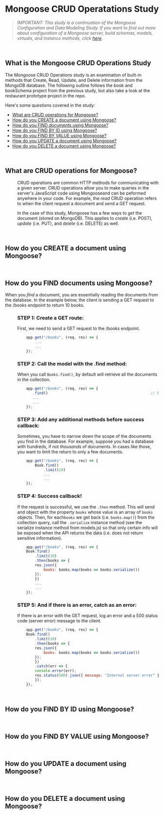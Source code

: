 # Mongoose CRUD Operatations Study
> *IMPORTANT: This study is a continuation of the Mongoose Configuration and Data Modeling Study. If you want to find out more about configuration of a Mongoose server, build schemas, models, virtuals, and instance methods, click [here](https://github.com/john-azzaro/Study-Mongoose-Configuration-and-Data-Modeling "Link to Mongoose Study").*

<br>

## What is the Mongoose CRUD Operations Study
The Mongoose CRUD Operations study is an examination of built-in methods that Create, Read, Update, and Delete information from the MongoDB database. The following outline follows the book and bookSchema project from the previous study, but also take a look at the restaurant prototype project in the repo.

Here's some questions covered in the study:

* [What are CRUD operations for Mongoose?](#What-are-CRUD-operations-for-Mongoose)
* [How do you CREATE a document using Mongoose?](#How-do-you-CREATE-a-document-using-Mongoose)
* [How do you FIND documents using Mongoose?](#How-do-you-FIND-documents-using-Mongoose)
* [How do you FIND BY ID using Mongoose?](#How-do-you-FIND-BY-ID-using-Mongoose)
* [How do you FIND BY VALUE using Mongoose?](#How-do-you-FIND-BY-VALUE-using-Mongoose)
* [How do you UPDATE a document using Mongoose?](#How-do-you-UPDATE-a-document-using-Mongoose)
* [How do you DELETE a document using Mongoose?](#How-do-you-DELETE-a-document-using-Mongoose)

<br>

## What are CRUD operations for Mongoose?
<dl>
<dd>

CRUD operations are common HTTP methods for communicating with a given server. CRUD operations allow you to make queries in the server's JavaScript code using Mongooseand can be peformed anywhere in your code. For example, the *read* CRUD operation refers to when the client request a document and send a *GET* request. 

In the case of this study, Mongoose has a few ways to *get* the document (stored on MongoDB). This applies to *create* (i.e. POST), *update* (i.e. PUT), and *delete* (i.e. DELETE) as well.

</dd>
</dl>

<br>

## How do you CREATE a document using Mongoose?
<dl>
<dd>



</dd>
</dl>

<br>

## How do you FIND documents using Mongoose?
When you *find* a document, you are essentially reading the documents from the database. In the example below, the client is sending a GET request to the /books endpoint to return 10 books.

<dl>
<dd>

### STEP 1: Create a GET route:
First, we need to send a GET request to the /books endpoint.
```JavaScript
    app.get("/books", (req, res) => {                                  // GET request to /books endpoint.
        ...
        ...
    });
```

### STEP 2: Call the model with the .find method:
When you call ```Books.find()```, by default will retrieve all the documents in the collection.
```JavaScript
    app.get("/books", (req, res) => {
       .find()                                               // Find all documents in the Book collection.
       ...
       ...
    });
```

### STEP 3: Add any additional methods before success callback:
Sometimes, you have to narrow down the scope of the documents you find in the database. For example, suppose you had a database with hundreds, if not *thousands* of documents. In cases like those, you want to limit the return to only a few documents.
```JavaScript
    app.get("/books", (req, res) => {
        Book.find()
            .limit(10)                                                   // Limit return to 10 documents.
            ...
            ...
    });
```

### STEP 4: Success callback!
If the request is successful, we use the ```.then``` method. This will send and object with the property ```books``` whose value is an array of ```books``` objects. Then, for each```books``` we get back (i.e. ```books.map()```) from the collection query, call the ```.serialize``` instance method (see the serialize instance method from models.js) so that only certain info will be exposed when the API returns the data (i.e. does not return sensitive information).

```JavaScript
    app.get("/books", (req, res) => {
    Book.find()
        .limit(10)
        .then(books => {                                                // successful callback
        res.json({
            books: books.map(books => books.serialize())
        });
        })
        ...
        ...
    });
```

### STEP 5: And if there is an error, catch as an error:
If there is an error with the GET request, log an error and a 500 status code (server error) message to the client.
```JavaScript
    app.get("/books", (req, res) => {
    Book.find()
        .limit(10)
        .then(books => {
        res.json({
            books: books.map(books => books.serialize())
        });
        })
        .catch(err => {                                                 // catch error (if any).
        console.error(err);
        res.status(500).json({ message: "Internal server error" });
        });
    });
```

</dd>
</dl>

<br>

## How do you FIND BY ID using Mongoose?
<dl>
<dd>



</dd>
</dl>

<br>

## How do you FIND BY VALUE using Mongoose?
<dl>
<dd>



</dd>
</dl>

<br>

## How do you UPDATE a document using Mongoose?
<dl>
<dd>



</dd>
</dl>

<br>

## How do you DELETE a document using Mongoose?
<dl>
<dd>



</dd>
</dl>